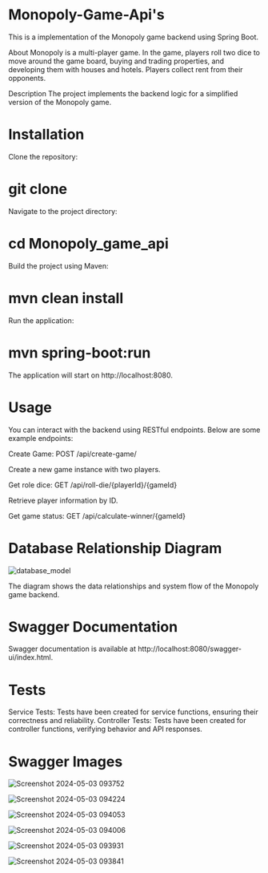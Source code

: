 # Monopoly-Game-Api's
This is a implementation of the Monopoly game backend using Spring Boot.

About
Monopoly is a multi-player game. In the game, players roll two dice to move around the game board, buying and trading properties, and developing them with houses and hotels. Players collect rent from their opponents.

Description
The project implements the backend logic for a simplified version of the Monopoly game.

# Installation
Clone the repository:

# git clone <repository-url>
Navigate to the project directory:

# cd Monopoly_game_api
Build the project using Maven:

# mvn clean install
Run the application:

# mvn spring-boot:run
The application will start on http://localhost:8080.

# Usage
You can interact with the backend using RESTful endpoints. Below are some example endpoints:

Create Game: POST /api/create-game/

Create a new game instance with two players.

Get role dice: GET /api/roll-die/{playerId}/{gameId}

Retrieve player information by ID.

Get game status: GET /api/calculate-winner/{gameId}

# Database Relationship Diagram

![database_model](https://github.com/Dhananjay-mygithubcode/Monopoly-Game-Api-s/assets/145243777/cdcff5ba-4c63-4635-92b4-900ac2ee30bb)

The diagram shows the data relationships and system flow of the Monopoly game backend.

# Swagger Documentation

Swagger documentation is available at http://localhost:8080/swagger-ui/index.html.

# Tests

Service Tests: Tests have been created for service functions, ensuring their correctness and reliability.
Controller Tests: Tests have been created for controller functions, verifying behavior and API responses.

# Swagger Images

![Screenshot 2024-05-03 093752](https://github.com/Dhananjay-mygithubcode/Monopoly-Game-Api-s/assets/145243777/e32b0432-09c4-4deb-ab1d-5c252b4f4268)

![Screenshot 2024-05-03 094224](https://github.com/Dhananjay-mygithubcode/Monopoly-Game-Api-s/assets/145243777/d47cfe59-58ca-44d3-96a3-360009597098)

![Screenshot 2024-05-03 094053](https://github.com/Dhananjay-mygithubcode/Monopoly-Game-Api-s/assets/145243777/5860fd1e-85a6-4756-8f34-e68de23e0a74)

![Screenshot 2024-05-03 094006](https://github.com/Dhananjay-mygithubcode/Monopoly-Game-Api-s/assets/145243777/c62fa9dd-1b34-4ee0-a4bb-821eefbbff5f)

![Screenshot 2024-05-03 093931](https://github.com/Dhananjay-mygithubcode/Monopoly-Game-Api-s/assets/145243777/a92975ba-1886-4e9c-9079-a90d33554767)

![Screenshot 2024-05-03 093841](https://github.com/Dhananjay-mygithubcode/Monopoly-Game-Api-s/assets/145243777/617e2a36-0e7b-41ec-ba95-b5216010b562)

